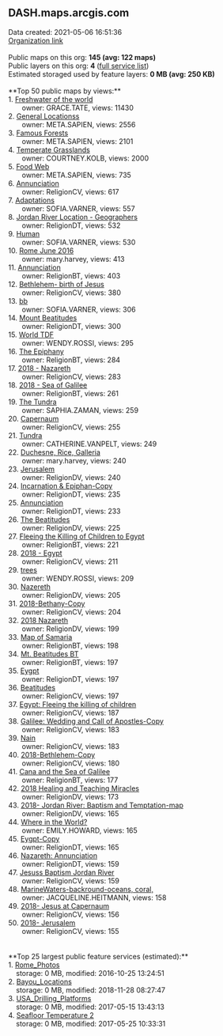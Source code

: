 <h2>DASH.maps.arcgis.com</h2> Data created: 2021-05-06 16:51:36 <br /><a target='new' href='https://DASH.maps.arcgis.com'>Organization link</a><br /><br />Public maps on this org: <b>145 (avg: 122 maps)</b><br />Public layers on this org: <b>4 </b>(<a target='new' href='https://services.arcgis.com/dRlnI3MlhkrHbz87/ArcGIS/rest/services'>full service list</a>)<br />Estimated storaged used by feature layers: <b>0 MB (avg: 250 KB)</b><br /><br />**Top 50 public maps by views:**<br />  1. <a target='new' href='https://www.arcgis.com/home/item.html?id=664d7b7b56ea43808aee4d3f7d42f14d'>Freshwater of the world</a> <br />  &nbsp;&nbsp;&nbsp;&nbsp; &nbsp;&nbsp;owner: GRACE.TATE, views: 11430<br />  2. <a target='new' href='https://www.arcgis.com/home/item.html?id=29a3416cbaa240889e57cc65f9252802'>General Locationss</a> <br />  &nbsp;&nbsp;&nbsp;&nbsp; &nbsp;&nbsp;owner: META.SAPIEN, views: 2556<br />  3. <a target='new' href='https://www.arcgis.com/home/item.html?id=9e8f80bb2516463d96a559ff59f061bc'>Famous Forests</a> <br />  &nbsp;&nbsp;&nbsp;&nbsp; &nbsp;&nbsp;owner: META.SAPIEN, views: 2101<br />  4. <a target='new' href='https://www.arcgis.com/home/item.html?id=a8d7b356159d468eb7669476e08a42ef'>Temperate Grasslands</a> <br />  &nbsp;&nbsp;&nbsp;&nbsp; &nbsp;&nbsp;owner: COURTNEY.KOLB, views: 2000<br />  5. <a target='new' href='https://www.arcgis.com/home/item.html?id=1a48d2adca9346408d9d99a719480fab'>Food Web</a> <br />  &nbsp;&nbsp;&nbsp;&nbsp; &nbsp;&nbsp;owner: META.SAPIEN, views: 735<br />  6. <a target='new' href='https://www.arcgis.com/home/item.html?id=1ed0471291cc42158a0747a9f8b77efb'>Annunciation </a> <br />  &nbsp;&nbsp;&nbsp;&nbsp; &nbsp;&nbsp;owner: ReligionCV, views: 617<br />  7. <a target='new' href='https://www.arcgis.com/home/item.html?id=d1d72cdb158a45268acf004d8485fbdf'>Adaptations</a> <br />  &nbsp;&nbsp;&nbsp;&nbsp; &nbsp;&nbsp;owner: SOFIA.VARNER, views: 557<br />  8. <a target='new' href='https://www.arcgis.com/home/item.html?id=26b9bd09f574439299c9decdadc0cc54'>Jordan River Location - Geographers</a> <br />  &nbsp;&nbsp;&nbsp;&nbsp; &nbsp;&nbsp;owner: ReligionDT, views: 532<br />  9. <a target='new' href='https://www.arcgis.com/home/item.html?id=1eb2d873fc224c20a7cb11d4029d5b26'>Human</a> <br />  &nbsp;&nbsp;&nbsp;&nbsp; &nbsp;&nbsp;owner: SOFIA.VARNER, views: 530<br />  10. <a target='new' href='https://www.arcgis.com/home/item.html?id=d1c1db09ffd14ea0935079e031aea4ce'>Rome June 2016</a> <br />  &nbsp;&nbsp;&nbsp;&nbsp; &nbsp;&nbsp;owner: mary.harvey, views: 413<br />  11. <a target='new' href='https://www.arcgis.com/home/item.html?id=0952984fbfdb43a9aa029702891ee2dd'>Annunciation</a> <br />  &nbsp;&nbsp;&nbsp;&nbsp; &nbsp;&nbsp;owner: ReligionBT, views: 403<br />  12. <a target='new' href='https://www.arcgis.com/home/item.html?id=0a43b07f20804a5a9949e11b6b223e6d'>Bethlehem- birth of Jesus </a> <br />  &nbsp;&nbsp;&nbsp;&nbsp; &nbsp;&nbsp;owner: ReligionCV, views: 380<br />  13. <a target='new' href='https://www.arcgis.com/home/item.html?id=6d2c66cbd8f2463aaf3c04dc8bc701d3'>bb</a> <br />  &nbsp;&nbsp;&nbsp;&nbsp; &nbsp;&nbsp;owner: SOFIA.VARNER, views: 306<br />  14. <a target='new' href='https://www.arcgis.com/home/item.html?id=b4f4d28a8f8d446790d2f610b110ec57'>Mount Beatitudes</a> <br />  &nbsp;&nbsp;&nbsp;&nbsp; &nbsp;&nbsp;owner: ReligionDT, views: 300<br />  15. <a target='new' href='https://www.arcgis.com/home/item.html?id=f493d3d195fe4afbb5b2e20d17c163f9'>World TDF</a> <br />  &nbsp;&nbsp;&nbsp;&nbsp; &nbsp;&nbsp;owner: WENDY.ROSSI, views: 295<br />  16. <a target='new' href='https://www.arcgis.com/home/item.html?id=7195e9887ce04269aae1510ae5cc7340'>The Epiphany</a> <br />  &nbsp;&nbsp;&nbsp;&nbsp; &nbsp;&nbsp;owner: ReligionBT, views: 284<br />  17. <a target='new' href='https://www.arcgis.com/home/item.html?id=90f16b91039143d39f824a908bc7d6f5'>2018 - Nazareth</a> <br />  &nbsp;&nbsp;&nbsp;&nbsp; &nbsp;&nbsp;owner: ReligionCV, views: 283<br />  18. <a target='new' href='https://www.arcgis.com/home/item.html?id=4fd4fb9094c948bd8e458050ac64f747'>2018 - Sea of Galilee</a> <br />  &nbsp;&nbsp;&nbsp;&nbsp; &nbsp;&nbsp;owner: ReligionBT, views: 261<br />  19. <a target='new' href='https://www.arcgis.com/home/item.html?id=59de3d2fe08d4ff6b04f6eb952e2c9cb'>The Tundra</a> <br />  &nbsp;&nbsp;&nbsp;&nbsp; &nbsp;&nbsp;owner: SAPHIA.ZAMAN, views: 259<br />  20. <a target='new' href='https://www.arcgis.com/home/item.html?id=6b1e39acc37c4ce685684cb36f50b234'>Capernaum</a> <br />  &nbsp;&nbsp;&nbsp;&nbsp; &nbsp;&nbsp;owner: ReligionCV, views: 255<br />  21. <a target='new' href='https://www.arcgis.com/home/item.html?id=5628c114c2c94373b49942a17846eada'>Tundra </a> <br />  &nbsp;&nbsp;&nbsp;&nbsp; &nbsp;&nbsp;owner: CATHERINE.VANPELT, views: 249<br />  22. <a target='new' href='https://www.arcgis.com/home/item.html?id=cf87ec56933a4d00aab0d85a2e3b4c94'>Duchesne, Rice, Galleria</a> <br />  &nbsp;&nbsp;&nbsp;&nbsp; &nbsp;&nbsp;owner: mary.harvey, views: 240<br />  23. <a target='new' href='https://www.arcgis.com/home/item.html?id=fa6b4a24b4894a91a7ab1cd73c15c2d9'>Jerusalem</a> <br />  &nbsp;&nbsp;&nbsp;&nbsp; &nbsp;&nbsp;owner: ReligionDV, views: 240<br />  24. <a target='new' href='https://www.arcgis.com/home/item.html?id=8997176ca3bf4f8d9b35a709a5b506b2'>Incarnation & Epiphan-Copy</a> <br />  &nbsp;&nbsp;&nbsp;&nbsp; &nbsp;&nbsp;owner: ReligionDT, views: 235<br />  25. <a target='new' href='https://www.arcgis.com/home/item.html?id=352a508b87db423ab5536f5485a1cfb3'>Annunciation</a> <br />  &nbsp;&nbsp;&nbsp;&nbsp; &nbsp;&nbsp;owner: ReligionDT, views: 233<br />  26. <a target='new' href='https://www.arcgis.com/home/item.html?id=069be491d95c46c0b3efa337ae317f08'>The Beatitudes</a> <br />  &nbsp;&nbsp;&nbsp;&nbsp; &nbsp;&nbsp;owner: ReligionDV, views: 225<br />  27. <a target='new' href='https://www.arcgis.com/home/item.html?id=5259e171996941a9aa914932c5a5f14a'>Fleeing the Killing of Children to Egypt</a> <br />  &nbsp;&nbsp;&nbsp;&nbsp; &nbsp;&nbsp;owner: ReligionBT, views: 221<br />  28. <a target='new' href='https://www.arcgis.com/home/item.html?id=9cb54c01ea8945c7b07ad2b7adc64e87'>2018 - Egypt</a> <br />  &nbsp;&nbsp;&nbsp;&nbsp; &nbsp;&nbsp;owner: ReligionCV, views: 211<br />  29. <a target='new' href='https://www.arcgis.com/home/item.html?id=3bd52cd948ee497d8edad555f9aedf9f'>trees</a> <br />  &nbsp;&nbsp;&nbsp;&nbsp; &nbsp;&nbsp;owner: WENDY.ROSSI, views: 209<br />  30. <a target='new' href='https://www.arcgis.com/home/item.html?id=f8252006f46743059cdac1f94583771d'>Nazereth</a> <br />  &nbsp;&nbsp;&nbsp;&nbsp; &nbsp;&nbsp;owner: ReligionDV, views: 205<br />  31. <a target='new' href='https://www.arcgis.com/home/item.html?id=e5d7c280b2174ccd8d789c1182db5df7'>2018-Bethany-Copy</a> <br />  &nbsp;&nbsp;&nbsp;&nbsp; &nbsp;&nbsp;owner: ReligionCV, views: 204<br />  32. <a target='new' href='https://www.arcgis.com/home/item.html?id=30d13136dfb6411ab9b21d6a98c19cc3'>2018 Nazareth</a> <br />  &nbsp;&nbsp;&nbsp;&nbsp; &nbsp;&nbsp;owner: ReligionDV, views: 199<br />  33. <a target='new' href='https://www.arcgis.com/home/item.html?id=0fe4d250b77d4eef8e11d171c25d6ff5'>Map of Samaria</a> <br />  &nbsp;&nbsp;&nbsp;&nbsp; &nbsp;&nbsp;owner: ReligionBT, views: 198<br />  34. <a target='new' href='https://www.arcgis.com/home/item.html?id=4bf025dfbab8405b98d1f43d7ce6d476'>Mt. Beatitudes BT</a> <br />  &nbsp;&nbsp;&nbsp;&nbsp; &nbsp;&nbsp;owner: ReligionBT, views: 197<br />  35. <a target='new' href='https://www.arcgis.com/home/item.html?id=cab34d0d06004129963d6183a57a6e72'>Eygpt</a> <br />  &nbsp;&nbsp;&nbsp;&nbsp; &nbsp;&nbsp;owner: ReligionDT, views: 197<br />  36. <a target='new' href='https://www.arcgis.com/home/item.html?id=647ce598ff2048c68e1f2dda0c65fa51'>Beatitudes</a> <br />  &nbsp;&nbsp;&nbsp;&nbsp; &nbsp;&nbsp;owner: ReligionCV, views: 197<br />  37. <a target='new' href='https://www.arcgis.com/home/item.html?id=955928b31b6341b1b4daebf91799cce9'>Egypt: Fleeing the killing of children </a> <br />  &nbsp;&nbsp;&nbsp;&nbsp; &nbsp;&nbsp;owner: ReligionCV, views: 187<br />  38. <a target='new' href='https://www.arcgis.com/home/item.html?id=1045127dc96045b2b93fb2503a20a85f'>Galilee: Wedding and Call of Apostles-Copy</a> <br />  &nbsp;&nbsp;&nbsp;&nbsp; &nbsp;&nbsp;owner: ReligionCV, views: 183<br />  39. <a target='new' href='https://www.arcgis.com/home/item.html?id=d336747358224ee49afa4a8e813e80f9'>Nain</a> <br />  &nbsp;&nbsp;&nbsp;&nbsp; &nbsp;&nbsp;owner: ReligionCV, views: 183<br />  40. <a target='new' href='https://www.arcgis.com/home/item.html?id=efc5e31cad7841dabf142a1d13753d28'>2018-Bethlehem-Copy</a> <br />  &nbsp;&nbsp;&nbsp;&nbsp; &nbsp;&nbsp;owner: ReligionCV, views: 180<br />  41. <a target='new' href='https://www.arcgis.com/home/item.html?id=85a974ff605f4322bbc9c0bf4259d440'>Cana and the Sea of Galilee</a> <br />  &nbsp;&nbsp;&nbsp;&nbsp; &nbsp;&nbsp;owner: ReligionBT, views: 177<br />  42. <a target='new' href='https://www.arcgis.com/home/item.html?id=376b76ae7673465ea5f1a47d21f1df2b'>2018 Healing and Teaching Miracles </a> <br />  &nbsp;&nbsp;&nbsp;&nbsp; &nbsp;&nbsp;owner: ReligionDV, views: 173<br />  43. <a target='new' href='https://www.arcgis.com/home/item.html?id=b70fe7d2fecd431b9e48fb46d3e9903d'>2018- Jordan River: Baptism and Temptation-map</a> <br />  &nbsp;&nbsp;&nbsp;&nbsp; &nbsp;&nbsp;owner: ReligionDV, views: 165<br />  44. <a target='new' href='https://www.arcgis.com/home/item.html?id=b201ecbf0b844618bcc539f260f393cc'>Where in the World?</a> <br />  &nbsp;&nbsp;&nbsp;&nbsp; &nbsp;&nbsp;owner: EMILY.HOWARD, views: 165<br />  45. <a target='new' href='https://www.arcgis.com/home/item.html?id=ea590696e56f435d897bcb5356c6659c'>Eygpt-Copy</a> <br />  &nbsp;&nbsp;&nbsp;&nbsp; &nbsp;&nbsp;owner: ReligionDT, views: 165<br />  46. <a target='new' href='https://www.arcgis.com/home/item.html?id=6acb5710db644a87a9040b916262b4e0'>Nazareth: Annunciation</a> <br />  &nbsp;&nbsp;&nbsp;&nbsp; &nbsp;&nbsp;owner: ReligionDT, views: 159<br />  47. <a target='new' href='https://www.arcgis.com/home/item.html?id=bfefcb63b7df4d3a846d843922776cd2'>Jesuss Baptism Jordan River</a> <br />  &nbsp;&nbsp;&nbsp;&nbsp; &nbsp;&nbsp;owner: ReligionCV, views: 159<br />  48. <a target='new' href='https://www.arcgis.com/home/item.html?id=011bfd6d8d0c4db7a0f7e1c20a762e16'>MarineWaters-backround-oceans, coral,</a> <br />  &nbsp;&nbsp;&nbsp;&nbsp; &nbsp;&nbsp;owner: JACQUELINE.HEITMANN, views: 158<br />  49. <a target='new' href='https://www.arcgis.com/home/item.html?id=e68dc29bb5bf4ed78740ae7fbdc15116'>2018- Jesus at Capernaum</a> <br />  &nbsp;&nbsp;&nbsp;&nbsp; &nbsp;&nbsp;owner: ReligionCV, views: 156<br />  50. <a target='new' href='https://www.arcgis.com/home/item.html?id=0e14ba4fb71e4267a72b812547412795'>2018- Jerusalem </a> <br />  &nbsp;&nbsp;&nbsp;&nbsp; &nbsp;&nbsp;owner: ReligionCV, views: 155<br /><br /><br />**Top 25 largest public feature services (estimated):**<br /> 1. <a target='new' href='https://www.arcgis.com/home/item.html?id=9b3e68802b104dafa1b78027df3f4729'>Rome_Photos</a><br /> &nbsp;&nbsp;&nbsp;&nbsp;storage: 0 MB, modified: 2016-10-25 13:24:51<br /> 2. <a target='new' href='https://www.arcgis.com/home/item.html?id=ac9a77296e89445a8e03bb9243c60bed'>Bayou_Locations</a><br /> &nbsp;&nbsp;&nbsp;&nbsp;storage: 0 MB, modified: 2018-11-28 08:27:47<br /> 3. <a target='new' href='https://www.arcgis.com/home/item.html?id=ea8fcce80fba48b69855b1fdc773ad7f'>USA_Drilling_Platforms</a><br /> &nbsp;&nbsp;&nbsp;&nbsp;storage: 0 MB, modified: 2017-05-15 13:43:13<br /> 4. <a target='new' href='https://www.arcgis.com/home/item.html?id=bfcc38a09b194a5ea5335dd69c20dde2'>Seafloor Temperature 2</a><br /> &nbsp;&nbsp;&nbsp;&nbsp;storage: 0 MB, modified: 2017-05-25 10:33:31<br />